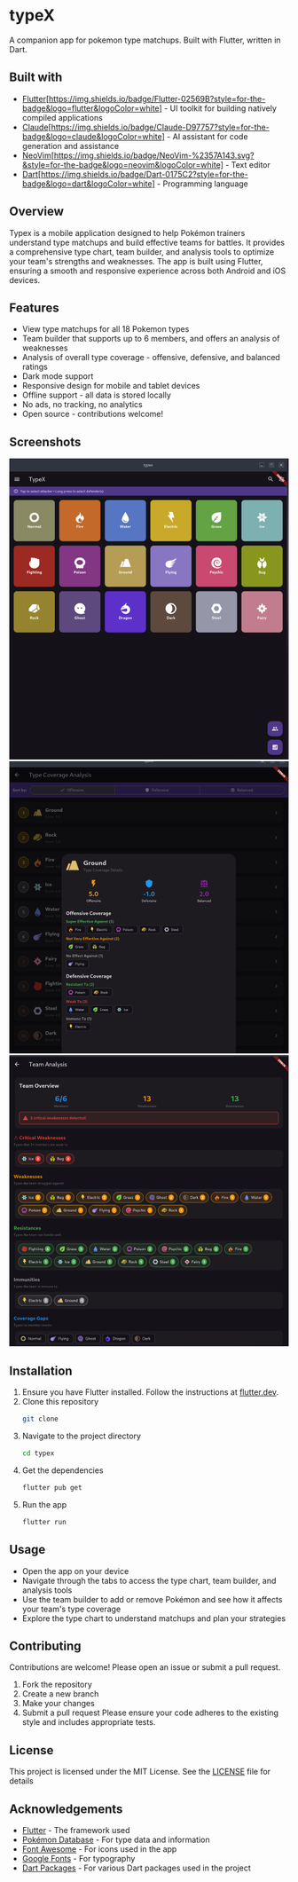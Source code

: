 # typeX
A companion app for pokemon type matchups.
Built with Flutter, written in Dart.

## Built with
- [Flutter](https://flutter.dev/)[https://img.shields.io/badge/Flutter-02569B?style=for-the-badge&logo=flutter&logoColor=white] - UI toolkit for building natively compiled applications
- [Claude](https://claude.ai/)[https://img.shields.io/badge/Claude-D97757?style=for-the-badge&logo=claude&logoColor=white] - AI assistant for code generation and assistance
- [NeoVim](https://neovim.io/)[https://img.shields.io/badge/NeoVim-%2357A143.svg?&style=for-the-badge&logo=neovim&logoColor=white] - Text editor
- [Dart](https://dart.dev/)[https://img.shields.io/badge/Dart-0175C2?style=for-the-badge&logo=dart&logoColor=white] - Programming language

## Overview
Typex is a mobile application designed to help Pokémon trainers understand type matchups and build effective teams
for battles. It provides a comprehensive type chart, team builder, and analysis tools to optimize your team's strengths and weaknesses.
The app is built using Flutter, ensuring a smooth and responsive experience across both Android and iOS devices.

## Features
- View type matchups for all 18 Pokemon types
- Team builder that supports up to 6 members, and offers an analysis of weaknesses
- Analysis of overall type coverage - offensive, defensive, and balanced ratings
- Dark mode support
- Responsive design for mobile and tablet devices
- Offline support - all data is stored locally
- No ads, no tracking, no analytics
- Open source - contributions welcome!

## Screenshots
![Type Chart](screenshots/screenshot1.png)
![Type analysis](screenshots/screenshot2.png)
![Team builder](screenshots/screenshot3.png)

## Installation
1. Ensure you have Flutter installed. Follow the instructions at [flutter.dev](https://flutter.dev/docs/get-started/install).
2. Clone this repository
    ```bash
    git clone
    ```
3. Navigate to the project directory
    ```bash
    cd typex
    ```
4. Get the dependencies
    ```bash
    flutter pub get
    ```
5. Run the app
    ```bash
    flutter run
    ```
## Usage
- Open the app on your device
- Navigate through the tabs to access the type chart, team builder, and analysis tools
- Use the team builder to add or remove Pokémon and see how it affects your team's type coverage
- Explore the type chart to understand matchups and plan your strategies

## Contributing
Contributions are welcome! Please open an issue or submit a pull request.
1. Fork the repository
2. Create a new branch
3. Make your changes
4. Submit a pull request
Please ensure your code adheres to the existing style and includes appropriate tests.

## License
This project is licensed under the MIT License. See the [LICENSE](LICENSE) file for details

## Acknowledgements
- [Flutter](https://flutter.dev/) - The framework used
- [Pokémon Database](https://pokemondb.net/) - For type data and information
- [Font Awesome](https://fontawesome.com/) - For icons used in the app
- [Google Fonts](https://fonts.google.com/) - For typography
- [Dart Packages](https://pub.dev/) - For various Dart packages used in the project
